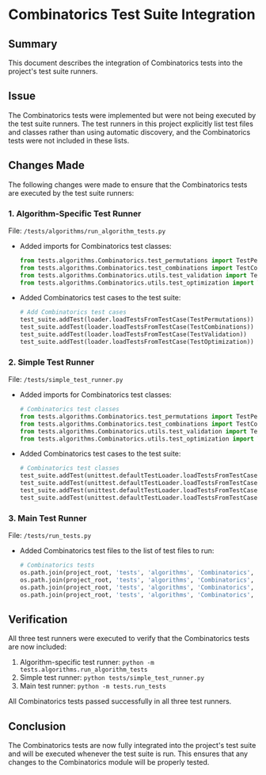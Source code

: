 # Combinatorics Test Suite Integration

## Summary

This document describes the integration of Combinatorics tests into the project's test suite runners.

## Issue

The Combinatorics tests were implemented but were not being executed by the test suite runners. The test runners in this project explicitly list test files and classes rather than using automatic discovery, and the Combinatorics tests were not included in these lists.

## Changes Made

The following changes were made to ensure that the Combinatorics tests are executed by the test suite runners:

### 1. Algorithm-Specific Test Runner

File: `/tests/algorithms/run_algorithm_tests.py`

- Added imports for Combinatorics test classes:
  ```python
  from tests.algorithms.Combinatorics.test_permutations import TestPermutations
  from tests.algorithms.Combinatorics.test_combinations import TestCombinations
  from tests.algorithms.Combinatorics.utils.test_validation import TestValidation
  from tests.algorithms.Combinatorics.utils.test_optimization import TestOptimization
  ```

- Added Combinatorics test cases to the test suite:
  ```python
  # Add Combinatorics test cases
  test_suite.addTest(loader.loadTestsFromTestCase(TestPermutations))
  test_suite.addTest(loader.loadTestsFromTestCase(TestCombinations))
  test_suite.addTest(loader.loadTestsFromTestCase(TestValidation))
  test_suite.addTest(loader.loadTestsFromTestCase(TestOptimization))
  ```

### 2. Simple Test Runner

File: `/tests/simple_test_runner.py`

- Added imports for Combinatorics test classes:
  ```python
  # Combinatorics test classes
  from tests.algorithms.Combinatorics.test_permutations import TestPermutations
  from tests.algorithms.Combinatorics.test_combinations import TestCombinations
  from tests.algorithms.Combinatorics.utils.test_validation import TestValidation
  from tests.algorithms.Combinatorics.utils.test_optimization import TestOptimization
  ```

- Added Combinatorics test cases to the test suite:
  ```python
  # Combinatorics test classes
  test_suite.addTest(unittest.defaultTestLoader.loadTestsFromTestCase(TestPermutations))
  test_suite.addTest(unittest.defaultTestLoader.loadTestsFromTestCase(TestCombinations))
  test_suite.addTest(unittest.defaultTestLoader.loadTestsFromTestCase(TestValidation))
  test_suite.addTest(unittest.defaultTestLoader.loadTestsFromTestCase(TestOptimization))
  ```

### 3. Main Test Runner

File: `/tests/run_tests.py`

- Added Combinatorics test files to the list of test files to run:
  ```python
  # Combinatorics tests
  os.path.join(project_root, 'tests', 'algorithms', 'Combinatorics', 'test_permutations.py'),
  os.path.join(project_root, 'tests', 'algorithms', 'Combinatorics', 'test_combinations.py'),
  os.path.join(project_root, 'tests', 'algorithms', 'Combinatorics', 'utils', 'test_validation.py'),
  os.path.join(project_root, 'tests', 'algorithms', 'Combinatorics', 'utils', 'test_optimization.py'),
  ```

## Verification

All three test runners were executed to verify that the Combinatorics tests are now included:

1. Algorithm-specific test runner: `python -m tests.algorithms.run_algorithm_tests`
2. Simple test runner: `python tests/simple_test_runner.py`
3. Main test runner: `python -m tests.run_tests`

All Combinatorics tests passed successfully in all three test runners.

## Conclusion

The Combinatorics tests are now fully integrated into the project's test suite and will be executed whenever the test suite is run. This ensures that any changes to the Combinatorics module will be properly tested.